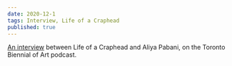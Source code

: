 ```yaml
---
date: 2020-12-1
tags: Interview, Life of a Craphead
published: true
---
```

[An interview](https://toronto-biennial-of-art-podcast.simplecast.com/episodes/short-format-life-of-a-craphead) between Life of a Craphead and Aliya Pabani, on the Toronto Biennial of Art podcast.
